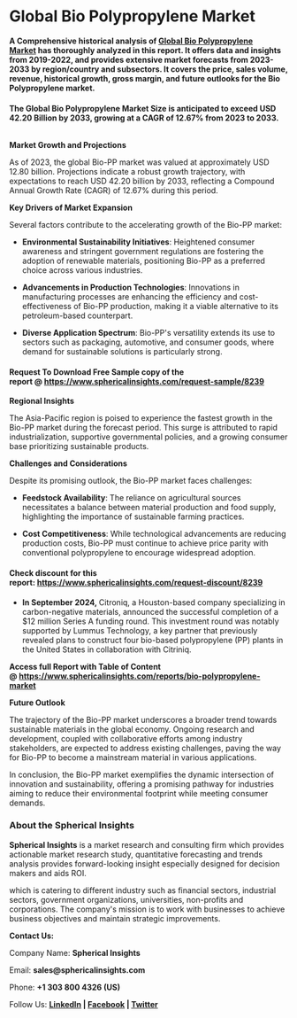 <h1 class="news-post-title">Global Bio Polypropylene Market</h1>
<p><strong>A Comprehensive historical analysis of&nbsp;<a href="https://www.sphericalinsights.com/reports/bio-polypropylene-market" target="_blank" rel="noreferrer noopener">Global Bio Polypropylene Market</a>&nbsp;has thoroughly analyzed in this report. It offers data and insights from 2019-2022, and provides extensive market forecasts from 2023-2033 by region/country and subsectors. It covers the price, sales volume, revenue, historical growth, gross margin, and future outlooks for the Bio Polypropylene market.</strong></p>
<h4><strong>The Global Bio Polypropylene Market Size is anticipated to exceed USD 42.20 Billion by 2033, growing at a CAGR of 12.67% from 2023 to 2033.</strong></h4>
<p><strong><img src="https://www.sphericalinsights.com/images/rd/global-bio-polypropylene-market.png" alt="" /></strong></p>
<p><strong>Market Growth and Projections</strong></p>
<p>As of 2023, the global Bio-PP market was valued at approximately USD 12.80 billion. Projections indicate a robust growth trajectory, with expectations to reach USD 42.20 billion by 2033, reflecting a Compound Annual Growth Rate (CAGR) of 12.67% during this period.</p>
<p><strong>Key Drivers of Market Expansion</strong></p>
<p>Several factors contribute to the accelerating growth of the Bio-PP market:</p>
<ul>
<li>
<p><strong>Environmental Sustainability Initiatives</strong>: Heightened consumer awareness and stringent government regulations are fostering the adoption of renewable materials, positioning Bio-PP as a preferred choice across various industries.</p>
</li>
<li>
<p><strong>Advancements in Production Technologies</strong>: Innovations in manufacturing processes are enhancing the efficiency and cost-effectiveness of Bio-PP production, making it a viable alternative to its petroleum-based counterpart.</p>
</li>
<li>
<p><strong>Diverse Application Spectrum</strong>: Bio-PP's versatility extends its use to sectors such as packaging, automotive, and consumer goods, where demand for sustainable solutions is particularly strong.</p>
</li>
</ul>
<h4>Request To Download Free Sample copy of the report&nbsp;@&nbsp;<a href="https://www.sphericalinsights.com/request-sample/8239">https://www.sphericalinsights.com/request-sample/8239</a></h4>
<p><strong>Regional Insights</strong></p>
<p>The Asia-Pacific region is poised to experience the fastest growth in the Bio-PP market during the forecast period. This surge is attributed to rapid industrialization, supportive governmental policies, and a growing consumer base prioritizing sustainable products.</p>
<p><strong>Challenges and Considerations</strong></p>
<p>Despite its promising outlook, the Bio-PP market faces challenges:</p>
<ul>
<li>
<p><strong>Feedstock Availability</strong>: The reliance on agricultural sources necessitates a balance between material production and food supply, highlighting the importance of sustainable farming practices.</p>
</li>
<li>
<p><strong>Cost Competitiveness</strong>: While technological advancements are reducing production costs, Bio-PP must continue to achieve price parity with conventional polypropylene to encourage widespread adoption.</p>
</li>
</ul>
<h4>Check discount for this report:&nbsp;<a href="https://www.sphericalinsights.com/request-discount/8239">https://www.sphericalinsights.com/request-discount/8239</a></h4>
<ul>
<li><strong>In September 2024,&nbsp;</strong>Citroniq, a Houston-based company specializing in carbon-negative materials, announced the successful completion of a $12 million Series A funding round. This investment round was notably supported by Lummus Technology, a key partner that previously revealed plans to construct four bio-based polypropylene (PP) plants in the United States in collaboration with Citriniq.</li>
</ul>
<p><strong>Access full Report with Table of Content @&nbsp;<a href="https://www.sphericalinsights.com/reports/bio-polypropylene-market">https://www.sphericalinsights.com/reports/bio-polypropylene-market</a>&nbsp;</strong></p>
<p><strong>Future Outlook</strong></p>
<p>The trajectory of the Bio-PP market underscores a broader trend towards sustainable materials in the global economy. Ongoing research and development, coupled with collaborative efforts among industry stakeholders, are expected to address existing challenges, paving the way for Bio-PP to become a mainstream material in various applications.</p>
<p>In conclusion, the Bio-PP market exemplifies the dynamic intersection of innovation and sustainability, offering a promising pathway for industries aiming to reduce their environmental footprint while meeting consumer demands.</p>
<h3><strong>About the Spherical Insights</strong></h3>
<p><strong>Spherical Insights</strong>&nbsp;is a market research and consulting firm which provides actionable market research study, quantitative forecasting and trends analysis provides forward-looking insight especially designed for decision makers and aids ROI.</p>
<p>which is catering to different industry such as financial sectors, industrial sectors, government organizations, universities, non-profits and corporations. The company's mission is to work with businesses to achieve business objectives and maintain strategic improvements.</p>
<p><strong>Contact Us:</strong></p>
<p>Company Name:&nbsp;<strong>Spherical Insights</strong></p>
<p>Email:&nbsp;<strong>sales@sphericalinsights.com</strong></p>
<p>Phone:&nbsp;<strong>+1 303 800 4326 (US)</strong></p>
<p>Follow Us:&nbsp;<strong><a href="https://www.linkedin.com/company/spherical-insight/"><u>LinkedIn</u></a>&nbsp;|&nbsp;<a href="https://www.facebook.com/sphericalinsights22"><u>Facebook</u></a>&nbsp;|&nbsp;<a href="https://twitter.com/SInsights_US"><u>Twitter</u></a></strong></p>
